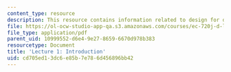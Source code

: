 ```yaml
---
content_type: resource
description: This resource contains information related to design for development.
file: https://ol-ocw-studio-app-qa.s3.amazonaws.com/courses/ec-720j-d-lab-ii-design-spring-2010/cd705ed13dc6e85b7e786d456896bb42_MITEC_720JS10_lec01.pdf
file_type: application/pdf
parent_uid: 10999552-d6e4-9e27-8659-6670d978b383
resourcetype: Document
title: 'Lecture 1: Introduction'
uid: cd705ed1-3dc6-e85b-7e78-6d456896bb42
---
```

